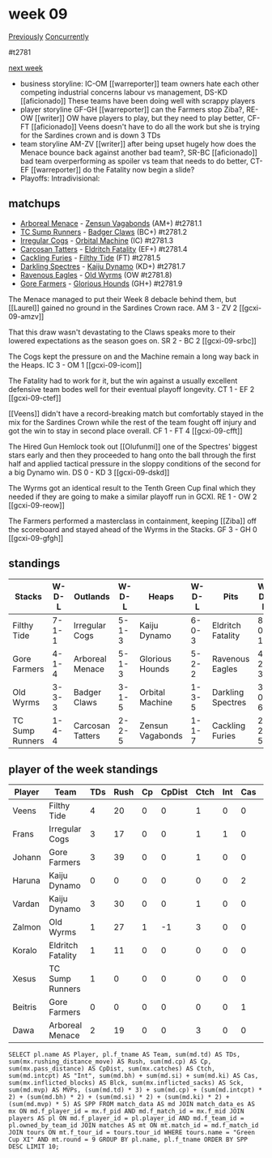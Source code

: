 # week 09

[Previously](seasons/gcxi/week08.md)
[Concurrently](../ogiii/week04)

#t2781

[next week](week10)


* business storyline: IC-OM [[warreporter]] team owners hate each other competing industrial concerns labour vs management, DS-KD [[aficionado]] These teams have been doing well with scrappy players
* player storyline  GF-GH [[warreporter]] can the Farmers stop Ziba?, RE-OW [[writer]] OW have players to play, but they need to play better, CF-FT [[aficionado]] Veens doesn't have to do all the work but she is trying for the Sardines crown and is down 3 TDs  
* team storyline AM-ZV [[writer]] after being upset hugely how does the Menace bounce back against another bad team?, SR-BC [[aficionado]] bad team overperforming as spoiler vs team that needs to do better, CT-EF [[warreporter]] do the Fatality now begin a slide?
* Playoffs: Intradivisional: 


## matchups

* [Arboreal Menace](../../teams/arborealmenace) - [Zensun Vagabonds](../../teams/zensunvagabonds) (AM+) #t2781.1
* [TC Sump Runners](../../teams/sumprunners) - [Badger Claws](../../teams/badgerclaws) (BC+) #t2781.2
* [Irregular Cogs](../../teams/irregularcogs) - [Orbital Machine](../../teams/orbitalmachine) (IC) #t2781.3
* [Carcosan Tatters](../../teams/carcosantatters) - [Eldritch Fatality](../../teams/eldritchfatality) (EF+) #t2781.4
* [Cackling Furies](../../teams/cacklingfuries) - [Filthy Tide](../../teams/filthytide) (FT) #t2781.5
* [Darkling Spectres](../../teams/darklingspectres) - [Kaiju Dynamo](../../teams/kaijudynamo) (KD+) #t2781.7
* [Ravenous Eagles](../../teams/ravenouseagles) - [Old Wyrms](../../teams/oldwyrms) (OW #t2781.8)
* [Gore Farmers](../../teams/gorefarmers) - [Glorious Hounds](../../teams/glorioushounds) (GH+) #t2781.9

The Menace managed to put their Week 8 debacle behind them, but [[Laurel]] gained no ground in the Sardines Crown race. AM 3 - ZV 2 [[gcxi-09-amzv]]

That this draw wasn't devastating to the Claws speaks more to their lowered expectations as the season goes on. SR 2 - BC 2 [[gcxi-09-srbc]]

The Cogs kept the pressure on and the Machine remain a long way back in the Heaps. IC 3 - OM 1 [[gcxi-09-icom]]

The Fatality had to work for it, but the win against a usually excellent defensive team bodes well for their eventual playoff longevity. CT 1 - EF 2 [[gcxi-09-ctef]]

[[Veens]] didn't have a record-breaking match but comfortably stayed in the mix for the Sardines Crown while the rest of the team fought off injury and got the win to stay in second place overall. CF 1 - FT 4 [[gcxi-09-cfft]]

The Hired Gun Hemlock took out [[Olufunmi]] one of the Spectres' biggest stars early and then they proceeded to hang onto the ball through the first half and applied tactical pressure in the sloppy conditions of the second for a big Dynamo win. DS 0 - KD 3 [[gcxi-09-dskd]]

The Wyrms got an identical result to the Tenth Green Cup final which they needed if they are going to make a similar playoff run in GCXI. RE 1 - OW 2 [[gcxi-09-reow]]

The Farmers performed a masterclass in containment, keeping [[Ziba]] off the scoreboard and stayed ahead of the Wyrms in the Stacks. GF 3 - GH 0 [[gcxi-09-gfgh]]

## standings

| Stacks | W-D-L | Outlands | W-D-L | Heaps | W-D-L | Pits | W-D-L |
|-------|-----|--|--|------|------|--|--|
| Filthy Tide | 7-1-1 | Irregular Cogs | 5-1-3 | Kaiju Dynamo | 6-0-3 | Eldritch Fatality | 8-0-1 |
| Gore Farmers | 4-1-4 | Arboreal Menace | 5-1-3 | Glorious Hounds | 5-2-2 | Ravenous Eagles | 4-2-3 |
| Old Wyrms | 3-3-3 | Badger Claws | 3-1-5 | Orbital Machine | 1-3-5 | Darkling Spectres | 3-0-6 |
| TC Sump Runners | 1-4-4 | Carcosan Tatters | 2-2-5 | Zensun Vagabonds | 1-1-7 | Cackling Furies | 2-2-5 |

## player of the week standings

| Player    | Team              | TDs  | Rush | Cp   | CpDist | Ctch | Int  | Cas  | Blck | Sck  | MVP  | SPP  |
|-----------|-------------------|------|------|------|--------|------|------|------|------|------|------|------|
| Veens    | Filthy Tide       |    4 |   20 |    0 |      0 |    1 |    0 |    0 |    0 |    0 |    0 |   12 |
| Frans    | Irregular Cogs    |    3 |   17 |    0 |      0 |    1 |    1 |    0 |    5 |    0 |    0 |   11 |
| Johann   | Gore Farmers      |    3 |   39 |    0 |      0 |    1 |    0 |    0 |    1 |    0 |    0 |    9 |
| Haruna   | Kaiju Dynamo      |    0 |    0 |    0 |      0 |    0 |    0 |    2 |    9 |    1 |    1 |    9 |
| Vardan   | Kaiju Dynamo      |    3 |   30 |    0 |      0 |    1 |    0 |    0 |    1 |    0 |    0 |    9 |
| Zalmon   | Old Wyrms         |    1 |   27 |    1 |     -1 |    3 |    0 |    0 |    1 |    0 |    1 |    9 |
| Koralo   | Eldritch Fatality |    1 |   11 |    0 |      0 |    0 |    0 |    0 |    2 |    0 |    1 |    8 |
| Xesus    | TC Sump Runners   |    1 |    0 |    0 |      0 |    0 |    0 |    0 |    6 |    0 |    1 |    8 |
| Beitris  | Gore Farmers      |    0 |    0 |    0 |      0 |    0 |    0 |    1 |    8 |    0 |    1 |    7 |
| Dawa     | Arboreal Menace   |    2 |   19 |    0 |      0 |    3 |    0 |    0 |    0 |    0 |    0 |    6 |


```
SELECT pl.name AS Player, pl.f_tname AS Team, sum(md.td) AS TDs, sum(mx.rushing_distance_move) AS Rush, sum(md.cp) AS Cp,	sum(mx.pass_distance) AS CpDist, sum(mx.catches) AS Ctch, sum(md.intcpt) AS "Int", sum(md.bh) + sum(md.si) + sum(md.ki) AS Cas, sum(mx.inflicted_blocks) AS Blck, sum(mx.inflicted_sacks) AS Sck, sum(md.mvp) AS MVPs, (sum(md.td) * 3) + sum(md.cp) + (sum(md.intcpt) * 2) + (sum(md.bh) * 2) + (sum(md.si) * 2) + (sum(md.ki) * 2) + (sum(md.mvp) * 5) AS SPP FROM match_data AS md JOIN match_data_es AS mx ON md.f_player_id = mx.f_pid AND md.f_match_id = mx.f_mid JOIN players AS pl ON md.f_player_id = pl.player_id AND md.f_team_id = pl.owned_by_team_id JOIN matches AS mt ON mt.match_id = md.f_match_id JOIN tours ON mt.f_tour_id = tours.tour_id WHERE tours.name = "Green Cup XI" AND mt.round = 9 GROUP BY pl.name, pl.f_tname ORDER BY SPP DESC LIMIT 10;
```
